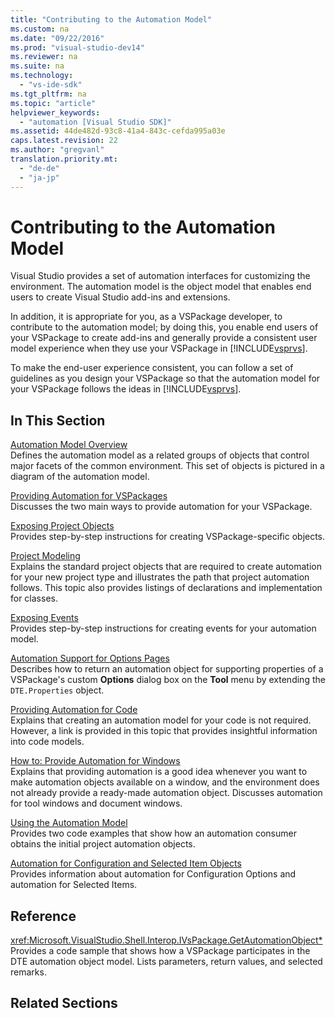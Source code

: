 ```yaml
---
title: "Contributing to the Automation Model"
ms.custom: na
ms.date: "09/22/2016"
ms.prod: "visual-studio-dev14"
ms.reviewer: na
ms.suite: na
ms.technology: 
  - "vs-ide-sdk"
ms.tgt_pltfrm: na
ms.topic: "article"
helpviewer_keywords: 
  - "automation [Visual Studio SDK]"
ms.assetid: 44de482d-93c8-41a4-843c-cefda995a03e
caps.latest.revision: 22
ms.author: "gregvanl"
translation.priority.mt: 
  - "de-de"
  - "ja-jp"
---
```

# Contributing to the Automation Model
Visual Studio provides a set of automation interfaces for customizing the environment. The automation model is the object model that enables end users to create Visual Studio add-ins and extensions.  
  
 In addition, it is appropriate for you, as a VSPackage developer, to contribute to the automation model; by doing this, you enable end users of your VSPackage to create add-ins and generally provide a consistent user model experience when they use your VSPackage in [!INCLUDE[vsprvs](../vs140/includes/vsprvs_md.md)].  
  
 To make the end-user experience consistent, you can follow a set of guidelines as you design your VSPackage so that the automation model for your VSPackage follows the ideas in [!INCLUDE[vsprvs](../vs140/includes/vsprvs_md.md)].  
  
## In This Section  
 [Automation Model Overview](../vs140/automation-model-overview.md)  
 Defines the automation model as a related groups of objects that control major facets of the common environment. This set of objects is pictured in a diagram of the automation model.  
  
 [Providing Automation for VSPackages](../vs140/providing-automation-for-vspackages.md)  
 Discusses the two main ways to provide automation for your VSPackage.  
  
 [Exposing Project Objects](../vs140/exposing-project-objects.md)  
 Provides step-by-step instructions for creating VSPackage-specific objects.  
  
 [Project Modeling](../vs140/project-modeling.md)  
 Explains the standard project objects that are required to create automation for your new project type and illustrates the path that project automation follows. This topic also provides listings of declarations and implementation for classes.  
  
 [Exposing Events](../vs140/exposing-events-in-the-visual-studio-sdk.md)  
 Provides step-by-step instructions for creating events for your automation model.  
  
 [Automation Support for Options Pages](../vs140/automation-support-for-options-pages.md)  
 Describes how to return an automation object for supporting properties of a VSPackage's custom **Options** dialog box on the **Tool** menu by extending the `DTE.Properties` object.  
  
 [Providing Automation for Code](../vs140/providing-automation-for-code.md)  
 Explains that creating an automation model for your code is not required. However, a link is provided in this topic that provides insightful information into code models.  
  
 [How to: Provide Automation for Windows](../vs140/how-to--provide-automation-for-windows.md)  
 Explains that providing automation is a good idea whenever you want to make automation objects available on a window, and the environment does not already provide a ready-made automation object. Discusses automation for tool windows and document windows.  
  
 [Using the Automation Model](../vs140/using-the-automation-model.md)  
 Provides two code examples that show how an automation consumer obtains the initial project automation objects.  
  
 [Automation for Configuration and Selected Item Objects](../vs140/automation-for-configuration-and-selecteditem-objects.md)  
 Provides information about automation for Configuration Options and automation for Selected Items.  
  
## Reference  
 <xref:Microsoft.VisualStudio.Shell.Interop.IVsPackage.GetAutomationObject*>  
 Provides a code sample that shows how a VSPackage participates in the DTE automation object model. Lists parameters, return values, and selected remarks.  
  
## Related Sections